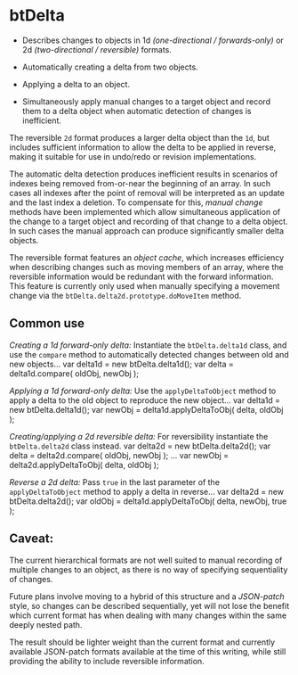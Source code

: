 # btDelta

* Describes changes to objects in 1d *(one-directional / forwards-only)*
  or 2d *(two-directional / reversible)* formats.

* Automatically creating a delta from two objects.

* Applying a delta to an object.

* Simultaneously apply manual changes to a target object and record them to a delta object
  when automatic detection of changes is inefficient.

The reversible `2d` format produces a larger delta object than the `1d`, but includes
sufficient information to allow the delta to be applied in reverse, making it suitable for
use in undo/redo or revision implementations.

The automatic delta detection produces inefficient results in scenarios of indexes being
removed from-or-near the beginning of an array. In such cases all indexes after the point
of removal will be interpreted as an update and the last index a deletion. To compensate
for this, *manual change* methods have been implemented which allow simultaneous
application of the change to a target object and recording of that change to a delta
object. In such cases the manual approach can produce significantly smaller delta objects.

The reversible format features an *object cache*, which increases efficiency when
describing changes such as moving members of an array, where the reversible information
would be redundant with the forward information. This feature is currently only used when
manually specifying a movement change via the `btDelta.delta2d.prototype.doMoveItem`
method.


## Common use

*Creating a 1d forward-only delta:*
Instantiate the `btDelta.delta1d` class, and use the `compare` method to automatically
detected changes between old and new objects...
    var delta1d = new btDelta.delta1d();
    var delta = delta1d.compare( oldObj, newObj );

*Applying a 1d forward-only delta:*
Use the `applyDeltaToObject` method to apply a delta to the old object to reproduce the
new object...
    var delta1d = new btDelta.delta1d();
    var newObj = delta1d.applyDeltaToObj( delta, oldObj );

*Creating/applying a 2d reversible delta:*
For reversibility instantiate the `btDelta.delta2d` class instead.
    var delta2d = new btDelta.delta2d();
    var delta = delta2d.compare( oldObj, newObj );
    ...
    var newObj = delta2d.applyDeltaToObj( delta, oldObj );

*Reverse a 2d delta:*
Pass `true` in the last parameter of the `applyDeltaToObject` method to apply a delta in
reverse...
    var delta2d = new btDelta.delta2d();
    var oldObj = delta1d.applyDeltaToObj( delta, newObj, true );


## Caveat:
The current hierarchical formats are not well suited to manual recording of multiple
changes to an object, as there is no way of specifying sequentiality of changes.

Future plans involve moving to a hybrid of this structure and a *JSON-patch* style, so
changes can be described sequentially, yet will not lose the benefit which current format
has when dealing with many changes within the same deeply nested path.

The result should be lighter weight than the current format and currently available
JSON-patch formats available at the time of this writing, while still providing the
ability to include reversible information.

